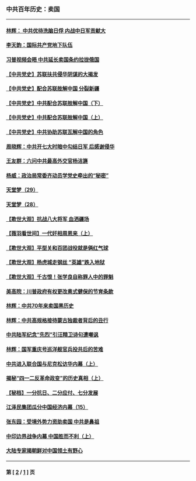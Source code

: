 ### 中共百年历史：卖国
---
#### [林辉： 中共优待洗脑日俘 内战中日军贡献大](../../pages/nf1176117/n13624644.md?09100430) 
#### [李天韵：国际共产党地下队伍](../../pages/nf1176117/n13611808.md?09100430) 
#### [习普视频会晤 中共延长卖国条约拉拢俄国](../../pages/nf1176117/n13060971.md?09100430) 
#### [【中共党史】苏联扶共侵华阴谋的大揭发](../../pages/nf1176117/n13056050.md?09100430) 
#### [【中共党史】配合苏联肢解中国 分裂新疆](../../pages/nf1176117/n13040700.md?09100430) 
#### [【中共党史】中共配合苏联肢解中国（下）](../../pages/nf1176117/n13035660.md?09100430) 
#### [【中共党史】中共配合苏联肢解中国（上）](../../pages/nf1176117/n13030262.md?09100430) 
#### [【中共党史】中共协助苏联瓦解中国的角色](../../pages/nf1176117/n13018109.md?09100430) 
#### [周晓辉：中共开七大时暗中勾结日军 后感谢侵华](../../pages/nf1176117/n12921960.md?09100430) 
#### [王友群：六问中共最高外交官杨洁篪](../../pages/nf1176117/n12836495.md?09100430) 
#### [杨威：政治局常委齐动员学党史牵出的“秘密”](../../pages/nf1176117/n12764642.md?09100430) 
#### [天堂梦（29）](../../pages/nf1176117/n12408465.md?09100430) 
#### [天堂梦（28）](../../pages/nf1176117/n12408309.md?09100430) 
#### [【欺世大观】抗战八大将军 血洒疆场](../../pages/nf1176117/n12357044.md?09100430) 
#### [【薇羽看世间】一代奸相周恩来（上）](../../pages/nf1176117/n12401109.md?09100430) 
#### [【欺世大观】平型关和百团战役就是俩红气球](../../pages/nf1176117/n12359157.md?09100430) 
#### [【欺世大观】杨虎城走钢丝 “英雄”跌入地狱](../../pages/nf1176117/n12358840.md?09100430) 
#### [【欺世大观】千古恨！张学良自称罪人中的罪魁](../../pages/nf1176117/n12358629.md?09100430) 
#### [美高院：川普政府有权更改奥式健保的节育条款](../../pages/nf1176117/n12242171.md?09100430) 
#### [林辉：中共70年来卖国黑历史](../../pages/nf1176117/n11552181.md?09100430) 
#### [林辉：中共高规格接待蒙古独裁者背后的丑行](../../pages/nf1176117/n11225005.md?09100430) 
#### [中共陆军纪念“先烈”引汪精卫诗句遭嘲讽](../../pages/nf1176117/n11153345.md?09100430) 
#### [林辉：国军重庆号巡洋舰官兵投共后的苦难](../../pages/nf1176117/n10997801.md?09100430) 
#### [中共进入联合国与尼克松访华内幕（上）](../../pages/nf1176117/n10138788.md?09100430) 
#### [揭秘“四一二反革命政变”的历史真相（上）](../../pages/nf1176117/n9996650.md?09100430) 
#### [【秘档】一分抗日、二分应付、七分发展](../../pages/nf1176117/n9331484.md?09100430) 
#### [江泽民集团瓜分中国经济内幕（15）](../../pages/nf1176117/n9268584.md?09100430) 
#### [张东园：受境外势力资助卖国 中共是鼻祖](../../pages/nf1176117/n9272480.md?09100430) 
#### [中印边界战争内幕 中国胜而不利（上）](../../pages/nf1176117/n9252458.md?09100430) 
#### [大陆专家揭朝鲜对中国领土有野心](../../pages/nf1176117/n9074056.md?09100430) 

---
#### 第 [ [2](./2.md?09100430) / [1](./1.md?09100430) ] 页
